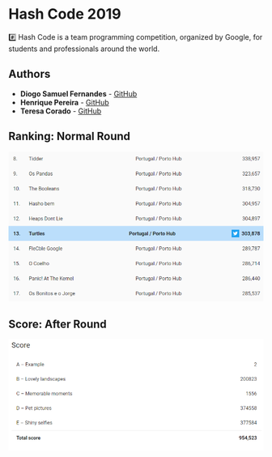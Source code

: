 # Hash Code 2019
#️⃣ Hash Code is a team programming competition, organized by Google, for students and professionals around the world. 

## Authors

* **Diogo Samuel Fernandes** - [GitHub](https://github.com/SamuelKun)
* **Henrique Pereira** - [GitHub](https://github.com/GodAnri)
* **Teresa Corado** - [GitHub](https://github.com/Reesa23)

## Ranking: Normal Round
![Hub Rank](score/hub_rank.png "Hub Rank")

## Score:  After Round
![After Round](score/after_round.PNG "After Round")

